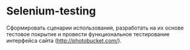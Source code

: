 # Selenium-testing
Сформировать сценарии использования, разработать на их основе тестовое покрытие и провести функциональное тестирование интерфейса сайта (http://photobucket.com/).

